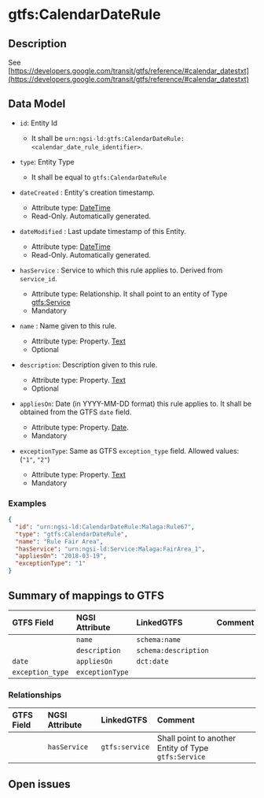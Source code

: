 # gtfs:CalendarDateRule

## Description

See [https://developers.google.com/transit/gtfs/reference/#calendar_datestxt](https://developers.google.com/transit/gtfs/reference/#calendar_datestxt)

## Data Model

+ `id`: Entity Id
    + It shall be `urn:ngsi-ld:gtfs:CalendarDateRule:<calendar_date_rule_identifier>`. 

+ `type`: Entity Type 
    + It shall be equal to `gtfs:CalendarDateRule`
  
+ `dateCreated` : Entity's creation timestamp.
    + Attribute type: [DateTime](https://schema.org/DateTime)
    + Read-Only. Automatically generated. 
 
+ `dateModified` : Last update timestamp of this Entity.
    + Attribute type: [DateTime](https://schema.org/DateTime)
    + Read-Only. Automatically generated.
  
+ `hasService` : Service to which this rule applies to. Derived from `service_id`.
    + Attribute type: Relationship. It shall point to an entity of Type [gtfs:Service](../../doc/Service/spec.md)
    + Mandatory
  
+ `name` : Name given to this rule.
    + Attribute type: Property. [Text](https://schema.org/Text)
    + Optional

+ `description`: Description given to this rule.
    + Attribute type: Property. [Text](https://schema.org/Text)
    + Optional
  
+ `appliesOn`: Date (in YYYY-MM-DD format) this rule applies to. It shall be obtained from the GTFS `date` field. 
    + Attribute type: Property. [Date](https://schema.org/Date). 
    + Mandatory

+ `exceptionType`: Same as GTFS `exception_type` field. Allowed values: (`"1"`, `"2"`)
    + Attribute type: Property. [Text](https://schema.org/Text)
    + Mandatory

### Examples

```json
{
  "id": "urn:ngsi-ld:CalendarDateRule:Malaga:Rule67",
  "type": "gtfs:CalendarDateRule",
  "name": "Rule Fair Area",
  "hasService": "urn:ngsi-ld:Service:Malaga:FairArea_1",
  "appliesOn": "2018-03-19",
  "exceptionType": "1"
}
```

## Summary of mappings to GTFS

| GTFS Field                | NGSI Attribute          | LinkedGTFS                  | Comment                                                    |
|:--------------------------|:------------------------|:--------------------------- |:-----------------------------------------------------------|
|                           | `name`                  | `schema:name`               |                                                            |
|                           | `description`           | `schema:description`        |                                                            |
| `date`                    | `appliesOn`             | `dct:date`                  |                                                            |
| `exception_type`          | `exceptionType`         |                             |                                                            |

                              


### Relationships

| GTFS Field              | NGSI Attribute        | LinkedGTFS           | Comment                                                |
|:----------------------- |:----------------------|:-------------------- |:-------------------------------------------------------|
|                         | `hasService`          | `gtfs:service`        | Shall point to another Entity of Type `gtfs:Service`  |

## Open issues
